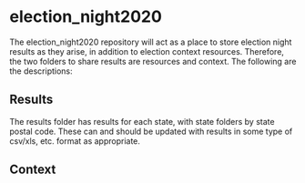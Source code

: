 # election_night2020

The election_night2020 repository will act as a place to store election night results as they arise, in addition to election context resources. Therefore, the two folders to share results are resources and context. The following are the descriptions: 


## Results

The results folder has results for each state, with state folders by state postal code. These can and should be updated with results in some type of csv/xls, etc. format as appropriate. 

## Context

